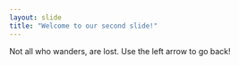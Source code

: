 ```yaml
---
layout: slide
title: "Welcome to our second slide!"
---
```

Not all who wanders, are lost.
Use the left arrow to go back!